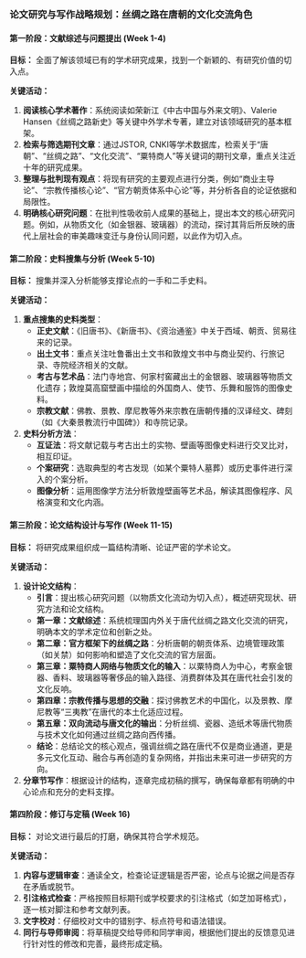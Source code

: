 ### 论文研究与写作战略规划：丝绸之路在唐朝的文化交流角色

#### 第一阶段：文献综述与问题提出 (Week 1-4)

**目标：** 全面了解该领域已有的学术研究成果，找到一个新颖的、有研究价值的切入点。

**关键活动：**
1.  **阅读核心学术著作**：系统阅读如荣新江《中古中国与外来文明》、Valerie Hansen《丝绸之路新史》等关键中外学术专著，建立对该领域研究的基本框架。
2.  **检索与筛选期刊文章**：通过JSTOR, CNKI等学术数据库，检索关于“唐朝”、“丝绸之路”、“文化交流”、“粟特商人”等关键词的期刊文章，重点关注近十年的研究成果。
3.  **整理与批判现有观点**：将现有研究的主要观点进行分类，例如“商业主导论”、“宗教传播核心论”、“官方朝贡体系中心论”等，并分析各自的论证依据和局限性。
4.  **明确核心研究问题**：在批判性吸收前人成果的基础上，提出本文的核心研究问题。例如，从物质文化（如金银器、玻璃器）的流动，探讨其背后所反映的唐代上层社会的审美趣味变迁与身份认同问题，以此作为切入点。

#### 第二阶段：史料搜集与分析 (Week 5-10)

**目标：** 搜集并深入分析能够支撑论点的一手和二手史料。

**关键活动：**
1.  **重点搜集的史料类型**：
    *   **正史文献**：《旧唐书》、《新唐书》、《资治通鉴》中关于西域、朝贡、贸易往来的记录。
    *   **出土文书**：重点关注吐鲁番出土文书和敦煌文书中与商业契约、行旅记录、寺院经济相关的文献。
    *   **考古与艺术品**：法门寺地宫、何家村窖藏出土的金银器、玻璃器等物质文化遗存；敦煌莫高窟壁画中描绘的外国商人、使节、乐舞和服饰的图像史料。
    *   **宗教文献**：佛教、景教、摩尼教等外来宗教在唐朝传播的汉译经文、碑刻（如《大秦景教流行中国碑》）和寺院记录。
2.  **史料分析方法**：
    *   **互证法**：将文献记载与考古出土的实物、壁画等图像史料进行交叉比对，相互印证。
    *   **个案研究**：选取典型的考古发现（如某个粟特人墓葬）或历史事件进行深入的个案分析。
    *   **图像分析**：运用图像学方法分析敦煌壁画等艺术品，解读其图像程序、风格演变和文化内涵。

#### 第三阶段：论文结构设计与写作 (Week 11-15)

**目标：** 将研究成果组织成一篇结构清晰、论证严密的学术论文。

**关键活动：**
1.  **设计论文结构**：
    *   **引言**：提出核心研究问题（以物质文化流动为切入点），概述研究现状、研究方法和论文结构。
    *   **第一章：文献综述**：系统梳理国内外关于唐代丝绸之路文化交流的研究，明确本文的学术定位和创新之处。
    *   **第二章：官方框架下的丝绸之路**：分析唐朝的朝贡体系、边境管理政策（如关禁）如何影响和塑造了文化交流的官方层面。
    *   **第三章：粟特商人网络与物质文化的输入**：以粟特商人为中心，考察金银器、香料、玻璃器等奢侈品的输入路径、消费群体及其在唐代社会引发的文化反响。
    *   **第四章：宗教传播与思想的交融**：探讨佛教艺术的中国化，以及景教、摩尼教等“三夷教”在唐代的本土化适应过程。
    *   **第五章：双向流动与唐文化的输出**：分析丝绸、瓷器、造纸术等唐代物质与技术文化如何通过丝绸之路向西传播。
    *   **结论**：总结论文的核心观点，强调丝绸之路在唐代不仅是商业通道，更是多元文化互动、融合与再创造的复杂网络，并指出未来可进一步研究的方向。
2.  **分章节写作**：根据设计的结构，逐章完成初稿的撰写，确保每章都有明确的中心论点和充分的史料支撑。

#### 第四阶段：修订与定稿 (Week 16)

**目标：** 对论文进行最后的打磨，确保其符合学术规范。

**关键活动：**
1.  **内容与逻辑审查**：通读全文，检查论证逻辑是否严密，论点与论据之间是否存在矛盾或脱节。
2.  **引注格式检查**：严格按照目标期刊或学校要求的引注格式（如芝加哥格式），逐一核对脚注和参考文献列表。
3.  **文字校对**：仔细校对文中的错别字、标点符号和语法错误。
4.  **同行与导师审阅**：将草稿提交给导师和同学审阅，根据他们提出的反馈意见进行针对性的修改和完善，最终形成定稿。